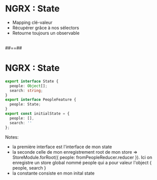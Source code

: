 # NGRX : State

- Mapping clé-valeur
- Récupérer grâce à nos  sélectors
- Retourne toujours un observable <br><br>

##==##
<!-- .slide: class="with-code inconsolata" -->

# NGRX : State

```typescript
export interface State {
  people: Object[];
  search: string;
}
export interface PeopleFeature {
  people: State;
}
export const initialState = {
  people: [],
  search: ''
};
```
<!-- .element: class="medium-code" -->

Notes:
- la première interface est l'interface de mon state
- la seconde celle de mon enregistrement root de mon store => StoreModule.forRoot({ people: fromPeopleReducer.reducer }). Ici on enregistre un store global nommé people qui a pour valeur l'object { people, search }
- la constante consiste en mon inital state